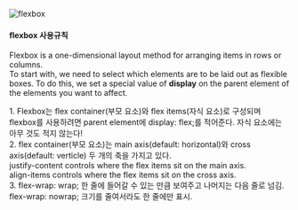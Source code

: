 ![flexbox](https://user-images.githubusercontent.com/72768159/156286648-5bf3e419-bf43-45f7-b207-716c68893d2e.png)


#### flexbox 사용규칙
<p>Flexbox is a one-dimensional layout method for arranging items in rows or columns.<br>
To start with, we need to select which elements are to be laid out as flexible boxes. To do this, we set a special value of <b>display</b> on the parent element of the elements you want to affect.</p>
<p>1. Flexbox는 flex container(부모 요소)와 flex items(자식 요소)로 구성되며 flexbox를 사용하려면 parent element에 display: flex;를 적어준다. 자식 요소에는 아무 것도 적지 않는다!<br>
2. flex container(부모 요소)는 main axis(default: horizontal)와 cross axis(default: verticle) 두 개의 축을 가지고 있다.<br>justify-content controls where the flex items sit on the main axis.<br>align-items controls where the flex items sit on the cross axis.<br>
3. flex-wrap: wrap; 한 줄에 들어갈 수 있는 만큼 보여주고 나머지는 다음 줄로 넘김.<br>flex-wrap: nowrap; 크기를 줄여서라도 한 줄에만 표시.</p>
